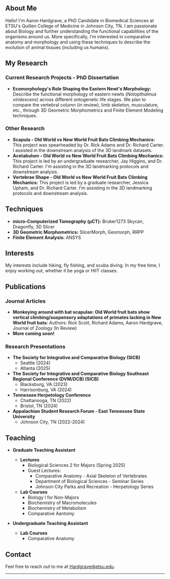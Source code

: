 ## About Me
Hello! I'm Aaron Hardgrave, a PhD Candidate in Biomedical Sciences at ETSU's Quillen College of Medicine in Johnson City, TN. I am passionate about Biology and further understanding the functional capabilities of the organisms around us. More specifically, I'm interested in comparative anatomy and morphology and using these techniques to describe the evolution of animal tissues (including us humans). 

## My Research
### Current Research Projects - PhD Dissertation
- **Ecomorphology's Role Shaping the Eastern Newt's Morphology:** Describe the functional morphology of eastern newts (_Notopthalmus viridescens_) across different ontogenetic life stages. We plan to compare the vertebral column (in review), limb skeleton, musculature, etc., through 3D Geometric Morphometrics and Finite Element Modeling techniques. 

### Other Research
- **Scapula - Old World vs New World Fruit Bats Climbing Mechanics:** This project was spearheaded by Dr. Rick Adams and Dr. Richard Carter. I assisted in the downstream analysis of the 3D landmark datasets. 
- **Acetabulum - Old World vs New World Fruit Bats Climbing Mechanics:** This project is led by an undergraduate researcher, Jay Higgins, and Dr. Richard Carter. I'm assisting in the 3D landmarking protocols and downstream analysis.
- **Vertebrae Shape - Old World vs New World Fruit Bats Climbing Mechanics:** This project is led by a graduate researcher, Jessica Upham, and Dr. Richard Carter. I'm assisting in the 3D landmarking protocols and downstream analysis.

## Techniques
- **micro-Computerized Tomography (µCT):** Bruker1273 Skycan, Dragonfly, 3D Slicer
- **3D Geometric Morphometrics:** SlicerMorph, Geomorph, RRPP
- **Finite Element Analysis:** ANSYS 


## Interests
My interests include hiking, fly fishing, and scuba diving. In my free time, I enjoy working out, whether it be yoga or HIIT classes.

## Publications
### Journal Articles
- **Monkeying around with bat scapulae: Old World fruit bats show vertical climbing/suspensory adaptations of primates lacking in New World fruit bats:** Authors: Rick Scott, Richard Adams, Aaron Hardgrave, Journal of Zoology (In Review)
- **More coming soon!**

### Research Presentations
- **The Society for Integrative and Comparative Biology (SICB)**
  - Seattle (2024)
  - Atlanta (2025)
- **The Society for Integrative and Comparative Biology Southeast Regional Conference (DVM/DCB) (SICB)**
  - Blacksburg, VA (2023)
  - Harrisonburg, VA (2024)
- **Tennessee Herpetology Conference**
  - Chattanooga, TN (2022)
  - Bristol, TN (2024)
- **Appalachian Student Research Forum - East Tennessee State University**
  - Johnson City, TN (2022-2024)

## Teaching
- **Graduate Teaching Assistant**
  - **Lectures**
    - Biological Sciences 2 for Majors (Spring 2025)
    - Guest Lectures:
      - Comparative Anatomy - Axial Skeleton of Vertebrates
      - Department of Biological Sciences - Seminar Series
      - Johnson City Parks and Recreation - Herpetology Series
  - **Lab Courses**
    - Biology I for Non-Majors
    - Biochemistry of Macromolecules
    - Biochemistry of Metabolism
    - Comparative Aantomy

- **Undergraduate Teaching Assistant**
  - **Lab Courses**
    - Comparative Anatomy
    
## Contact
Feel free to reach out to me at Hardgrave@etsu.edu.

---

